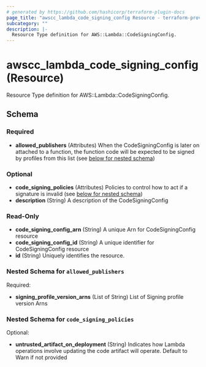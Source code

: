```yaml
---
# generated by https://github.com/hashicorp/terraform-plugin-docs
page_title: "awscc_lambda_code_signing_config Resource - terraform-provider-awscc"
subcategory: ""
description: |-
  Resource Type definition for AWS::Lambda::CodeSigningConfig.
---
```


# awscc_lambda_code_signing_config (Resource)

Resource Type definition for AWS::Lambda::CodeSigningConfig.



<!-- schema generated by tfplugindocs -->
## Schema

### Required

- **allowed_publishers** (Attributes) When the CodeSigningConfig is later on attached to a function, the function code will be expected to be signed by profiles from this list (see [below for nested schema](#nestedatt--allowed_publishers))

### Optional

- **code_signing_policies** (Attributes) Policies to control how to act if a signature is invalid (see [below for nested schema](#nestedatt--code_signing_policies))
- **description** (String) A description of the CodeSigningConfig

### Read-Only

- **code_signing_config_arn** (String) A unique Arn for CodeSigningConfig resource
- **code_signing_config_id** (String) A unique identifier for CodeSigningConfig resource
- **id** (String) Uniquely identifies the resource.

<a id="nestedatt--allowed_publishers"></a>
### Nested Schema for `allowed_publishers`

Required:

- **signing_profile_version_arns** (List of String) List of Signing profile version Arns


<a id="nestedatt--code_signing_policies"></a>
### Nested Schema for `code_signing_policies`

Optional:

- **untrusted_artifact_on_deployment** (String) Indicates how Lambda operations involve updating the code artifact will operate. Default to Warn if not provided


